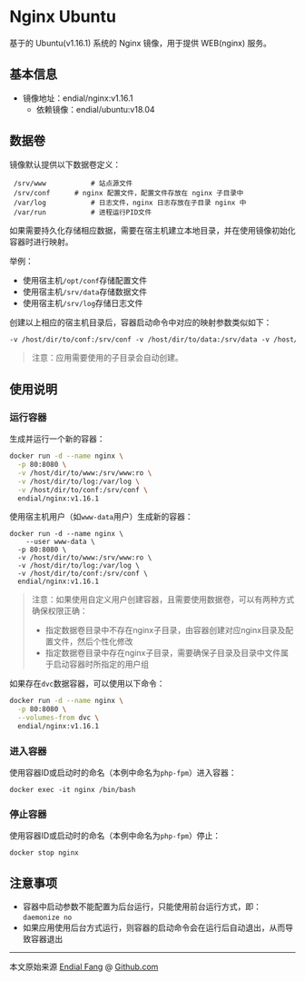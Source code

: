 # Nginx Ubuntu

基于的 Ubuntu(v1.16.1) 系统的 Nginx 镜像，用于提供 WEB(nginx) 服务。



## 基本信息

* 镜像地址：endial/nginx:v1.16.1
  * 依赖镜像：endial/ubuntu:v18.04



## 数据卷

镜像默认提供以下数据卷定义：

```shell
 /srv/www			# 站点源文件
 /srv/conf		# nginx 配置文件，配置文件存放在 nginx 子目录中
 /var/log			# 日志文件，nginx 日志存放在子目录 nginx 中
 /var/run			# 进程运行PID文件
```

如果需要持久化存储相应数据，需要在宿主机建立本地目录，并在使用镜像初始化容器时进行映射。

举例：

- 使用宿主机`/opt/conf`存储配置文件
- 使用宿主机`/srv/data`存储数据文件
- 使用宿主机`/srv/log`存储日志文件

创建以上相应的宿主机目录后，容器启动命令中对应的映射参数类似如下：

```dockerfile
-v /host/dir/to/conf:/srv/conf -v /host/dir/to/data:/srv/data -v /host/dir/to/log:/var/log
```

> 注意：应用需要使用的子目录会自动创建。



## 使用说明



### 运行容器

生成并运行一个新的容器：

```bash
docker run -d --name nginx \
  -p 80:8080 \
  -v /host/dir/to/www:/srv/www:ro \
  -v /host/dir/to/log:/var/log \
  -v /host/dir/to/conf:/srv/conf \
  endial/nginx:v1.16.1
```

使用宿主机用户（如`www-data`用户）生成新的容器：

```shell
docker run -d --name nginx \
	--user www-data \
  -p 80:8080 \
  -v /host/dir/to/www:/srv/www:ro \
  -v /host/dir/to/log:/var/log \
  -v /host/dir/to/conf:/srv/conf \
  endial/nginx:v1.16.1
```

> 注意：如果使用自定义用户创建容器，且需要使用数据卷，可以有两种方式确保权限正确：
>
> - 指定数据卷目录中不存在nginx子目录，由容器创建对应nginx目录及配置文件，然后个性化修改
> - 指定数据卷目录中存在nginx子目录，需要确保子目录及目录中文件属于启动容器时所指定的用户组

如果存在`dvc`数据容器，可以使用以下命令：

```bash
docker run -d --name nginx \
  -p 80:8080 \
  --volumes-from dvc \
  endial/nginx:v1.16.1
```



### 进入容器

使用容器ID或启动时的命名（本例中命名为`php-fpm`）进入容器：

```shell
docker exec -it nginx /bin/bash
```



### 停止容器

使用容器ID或启动时的命名（本例中命名为`php-fpm`）停止：

```shell
docker stop nginx
```



## 注意事项

- 容器中启动参数不能配置为后台运行，只能使用前台运行方式，即：`daemonize no`
- 如果应用使用后台方式运行，则容器的启动命令会在运行后自动退出，从而导致容器退出



----

本文原始来源 [Endial Fang](https://github.com/endial) @ [Github.com](https://github.com)

